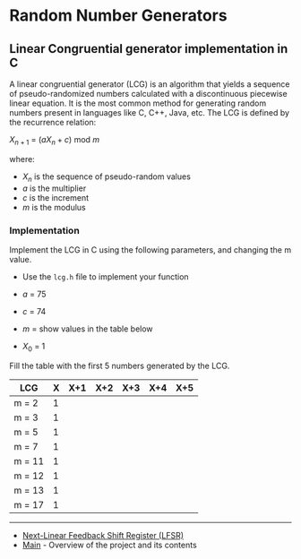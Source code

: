 # Random Number Generators

## Linear Congruential generator implementation in C

A linear congruential generator (LCG) is an algorithm that yields a sequence of pseudo-randomized
numbers calculated with a discontinuous piecewise linear equation. It is the most common method for
generating random numbers present in languages like C, C++, Java, etc. The LCG is defined by the
recurrence relation:

$X_{n+1}$ = $(aX_n + c)$ mod $m$

where:

- $X_n$ is the sequence of pseudo-random values
- $a$ is the multiplier
- $c$ is the increment
- $m$ is the modulus

### Implementation

Implement the LCG in C using the following parameters, and changing the m value.
- Use the `lcg.h` file to implement your function

- $a$ = 75
- $c$ = 74
- $m$ = show values in the table below
- $X_0$ = 1

Fill the table with the first 5 numbers generated by the LCG.

| **LCG** | **X** | **X+1** | **X+2** | **X+3** | **X+4** | **X+5** |
|---------|-------|---------|---------|---------|---------|---------|
| m = 2   | 1     |         |         |         |         |         |
| m = 3   | 1     |         |         |         |         |         |
| m = 5   | 1     |         |         |         |         |         |
| m = 7   | 1     |         |         |         |         |         |
| m = 11  | 1     |         |         |         |         |         |
| m = 12  | 1     |         |         |         |         |         |
| m = 13  | 1     |         |         |         |         |         |
| m = 17  | 1     |         |         |         |         |         |

- - -

- [Next-Linear Feedback Shift Register (LFSR)](../2_lfsr/README.md) 
- [Main](../README.md) - Overview of the project and its contents
